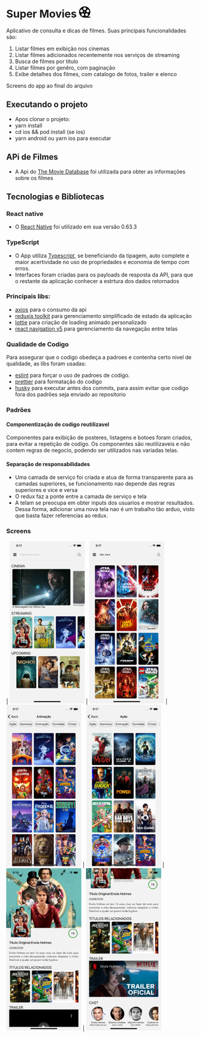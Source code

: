 
# Super Movies <img src="/src/assets/icon.png" width="30">

Aplicativo de consulta e dicas de filmes. Suas principais funcionalidades são:
1. Listar filmes em exibição nos cinemas
2. Listar filmes adicionados recentemente nos serviços de streaming
3. Busca de filmes por titulo
4. Listar filmes por genêro, com paginação
5. Exibe detalhes dos filmes, com catalogo de fotos, trailer e elenco

Screens do app ao final do arquivo

## Executando o projeto
- Apos clonar o projeto: 
- yarn install
- cd ios && pod install (se ios)
- yarn android ou yarn ios para executar

## APi de Filmes
- A Api do [The Movie Database](https://developers.themoviedb.org/3/getting-started/introduction) foi utilizada para obter as informações sobre os filmes

## Tecnologias e Bibliotecas
### React native
- O [React Native](https://reactnative.dev/) foi utilizado em sua versão 0.63.3

### TypeScript
- O App utiliza [Typescript](https://www.typescriptlang.org/), se beneficiando da tipagem, auto complete e maior acertividade no uso de propriedades e economia de tempo com erros.
- Interfaces foram criadas para os payloads de resposta da API, para que o restante da aplicação conhecer a estrtura dos dados retornados

### Principais libs:
- [axios](https://github.com/axios/axios) para o consumo da api
- [reduxjs toolkit](https://redux-toolkit.js.org/) para gerenciamento simplificado de estado da aplicação
- [lottie](https://github.com/lottie-react-native/lottie-react-native) para criação de loading animado personalizado
- [react navigation v5](https://reactnavigation.org/) para gerenciamento da navegação entre telas

### Qualidade de Codigo
Para assegurar que o codigo obedeça a padroes e contenha certo nivel de qualidade, as libs foram usadas:
- [eslint](https://eslint.org/) para forçar o uso de padroes de codigo.
- [prettier](https://prettier.io/) para formatação do codigo
- [husky](https://github.com/typicode/husky) para executar antes dos commits, para assim evitar que codigo fora dos padrões seja enviado ao repositorio

### Padrões

#### Componentização de codigo reutilizavel
Componentes para exibição de posteres, listagens e botoes foram criados, para evitar a repetição de codigo. Os componentes são reutilizaveis e não contem regras de negocio, podendo ser utilizados nas variadas telas.

#### Separação de responsabilidades
- Uma camada de serviço foi criada e atua de forma transparente para as camadas superiores, se funcionamento nao depende das regras superiores e vice e versa
- O redux faz a ponte entre a camada de serviço e tela
- A telam se preocupa em obter inputs dos usuarios e mostrar resultados. Dessa forma, adicionar uma nova tela nao é um trabalho tão arduo, visto que basta fazer referencias ao redux.

### Screens

| <img src="/screens/home.png" width="200">
| <img src="/screens/busca.png" width="200">
| <img src="/screens/generos.png" width="200">
| <img src="/screens/generos2.png" width="200">
| <img src="/screens/detalhes.png" width="200">
| <img src="/screens/detalhes 2.png" width="200">



